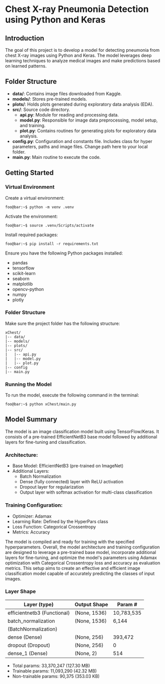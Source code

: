 # Chest X-ray Pneumonia Detection using Python and Keras

## Introduction

The goal of this project is to develop a model for detecting pneumonia from chest X-ray images using Python and Keras. The model leverages deep learning techniques to analyze medical images and make predictions based on learned patterns.

## Folder Structure
- **data/**: Contains image files downloaded from Kaggle.
- **models/**: Stores pre-trained models.
- **plots/**: Holds plots generated during exploratory data analysis (EDA).
- **src/**: Source code directory.
  - **api.py**: Module for reading and processing data.
  - **model.py**: Responsible for image data preprocessing, model setup, and training.
  - **plot.py**: Contains routines for generating plots for exploratory data analysis.
- **config.py**: Configuration and constants file. Includes class for hyper parameters, paths and image files. Change path here to your local folder.
- **main.py**: Main routine to execute the code.

## Getting Started

### Virtual Environment
Create a virtual environment:

```console
foo@bar:~$ python -m venv .venv 
```

Activate the environment:

```console
foo@bar:~$ source .venv/Scripts/activate 
```

Install required packages:

```console
foo@bar:~$ pip install -r requirements.txt
```

Ensure you have the following Python packages installed:

- pandas
- tensorflow
- scikit-learn
- seaborn
- matplotlib
- opencv-python
- numpy
- plotly

### Folder Structure

Make sure the project folder has the following structure:

```plaintext
xChest/
|-- data/
|-- models/
|-- plots/
|-- src/
|   |-- api.py
|   |-- model.py
|   |-- plot.py
|-- config
|-- main.py
```

### Running the Model

To run the model, execute the following command in the terminal:

```console
foo@bar:~$ python xChest/main.py
```



## Model Summary

The model is an image classification model built using TensorFlow/Keras. It consists of a pre-trained EfficientNetB3 base model followed by additional layers for fine-tuning and classification.

### Architecture:
- Base Model: EfficientNetB3 (pre-trained on ImageNet)
- Additional Layers:
    - Batch Normalization
    - Dense (fully connected) layer with ReLU activation
    - Dropout layer for regularization
    - Output layer with softmax activation for multi-class classification

### Training Configuration:
- Optimizer: Adamax
- Learning Rate: Defined by the HyperPars class
- Loss Function: Categorical Crossentropy
- Metrics: Accuracy

The model is compiled and ready for training with the specified hyperparameters. Overall, the model architecture and training configuration are designed to leverage a pre-trained base model, incorporate additional layers for fine-tuning, and optimize the model's parameters using Adamax optimization with Categorical Crossentropy loss and accuracy as evaluation metrics. This setup aims to create an effective and efficient image classification model capable of accurately predicting the classes of input images.


### Layer Shape 

| Layer (type)                  | Output Shape | Param #      |
| ----------------------------- | ------------ | ------------ |
| efficientnetb3 (Functional)   | (None, 1536) | 10,783,535   |
| batch_normalization           | (None, 1536) | 6,144        |
| (BatchNormalization)          |              |              |
| dense (Dense)                 | (None, 256)  | 393,472      |
| dropout (Dropout)             | (None, 256)  | 0            |
| dense_1 (Dense)               | (None, 2)    | 514          |

 - Total params: 33,370,247 (127.30 MB)
 - Trainable params: 11,093,290 (42.32 MB)
 - Non-trainable params: 90,375 (353.03 KB)